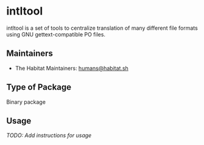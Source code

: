 # intltool

intltool is a set of tools to centralize translation of many different file formats using GNU gettext-compatible PO files.

## Maintainers

* The Habitat Maintainers: <humans@habitat.sh>

## Type of Package

Binary package

## Usage

*TODO: Add instructions for usage*

